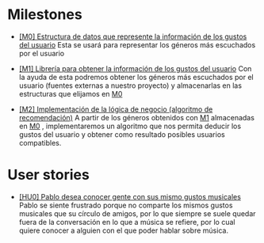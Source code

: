 # Milestones 

- [[M0] Estructura de datos que represente la información de los gustos del usuario](https://github.com/fjromeero/MusicalFriends/milestone/1)
  Esta se usará para representar los géneros más escuchados por el usuario


- [[M1] Librería para obtener la información de los gustos del usuario](https://github.com/fjromeero/MusicalFriends/milestone/2)
  Con la ayuda de esta podremos obtener los géneros más escuchados por el usuario (fuentes externas a nuestro proyecto) y almacenarlas en las estructuras que elijamos en   [M0]( https://github.com/fjromeero/MusicalFriends/milestone/1)

- [[M2] Implementación de la lógica de negocio (algoritmo de recomendación)](https://github.com/fjromeero/MusicalFriends/milestone/3)
  A partir de los géneros obtenidos con [M1](https://github.com/fjromeero/MusicalFriends/milestone/2) almacenadas en [M0]( https://github.com/fjromeero/MusicalFriends/milestone/1) , implementaremos un algoritmo que nos permita deducir los gustos del usuario y obtener como resultado posibles usuarios compatibles.

# User stories

- [[HU0] Pablo desea conocer gente con sus mismo gustos musicales](https://github.com/fjromeero/MusicalFriends/issues/4)
  Pablo se siente frustrado porque no comparte los mismos gustos musicales que su círculo de amigos, por lo que siempre se suele quedar fuera de la conversación en lo  que a música se refiere, por lo cual quiere conocer a alguien con el que poder hablar sobre música.

